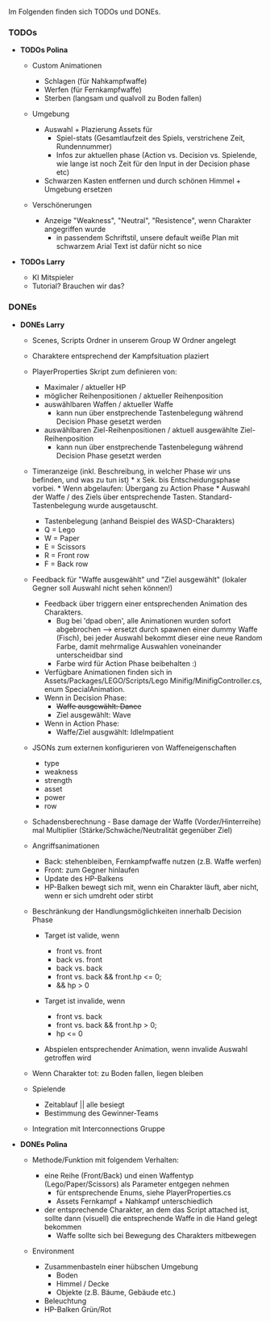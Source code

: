 Im Folgenden finden sich TODOs und DONEs.

### TODOs
* __TODOs Polina__
	* Custom Animationen
		* Schlagen (für Nahkampfwaffe)
		* Werfen (für Fernkampfwaffe)
		* Sterben (langsam und qualvoll zu Boden fallen)

	* Umgebung
		*  Auswahl + Plazierung Assets für
			* Spiel-stats (Gesamtlaufzeit des Spiels, verstrichene Zeit, Rundennummer)
			* Infos zur aktuellen phase (Action vs. Decision vs. Spielende, wie lange ist noch Zeit für den Input in der Decision phase etc)
		*  Schwarzen Kasten entfernen und durch schönen Himmel + Umgebung ersetzen


	* Verschönerungen
		* Anzeige "Weakness", "Neutral", "Resistence", wenn Charakter angegriffen wurde
			* in passendem Schriftstil, unsere default weiße Plan mit schwarzem Arial Text ist dafür nicht so nice

* __TODOs Larry__
	* KI Mitspieler
	* Tutorial? Brauchen wir das?


### DONEs
* __DONEs Larry__
	* Scenes, Scripts Ordner in unserem Group W Ordner angelegt
	* Charaktere entsprechend der Kampfsituation plaziert
	* PlayerProperties Skript zum definieren von:
	  * Maximaler / aktueller HP
	  * möglicher Reihenpositionen / aktueller Reihenposition
	  * auswählbaren Waffen / aktueller Waffe
		* kann nun über enstprechende Tastenbelegung während Decision Phase gesetzt werden
	  * auswählbaren Ziel-Reihenpositionen / aktuell ausgewählte Ziel-Reihenposition
		* kann nun über enstprechende Tastenbelegung während Decision Phase gesetzt werden

	 * Timeranzeige (inkl. Beschreibung, in welcher Phase wir uns befinden, und was zu tun ist)
	  * x Sek. bis Entscheidungsphase vorbei.
	  * Wenn abgelaufen: Übergang zu Action Phase
	  * Auswahl der Waffe / des Ziels über entsprechende Tasten. Standard-Tastenbelegung wurde ausgetauscht.
		* Tastenbelegung (anhand Beispiel des WASD-Charakters)
		* Q = Lego
		* W = Paper
		* E = Scissors
		* R = Front row
		* F = Back row
	* Feedback für "Waffe ausgewählt" und "Ziel ausgewählt" (lokaler Gegner soll Auswahl nicht sehen können!)
		* Feedback über triggern einer entsprechenden Animation des Charakters.
			* Bug bei 'dpad oben', alle Animationen wurden sofort abgebrochen --> ersetzt durch spawnen einer dummy Waffe (Fisch), bei jeder Auswahl bekommt dieser eine neue Random Farbe, damit mehrmalige Auswahlen voneinander unterscheidbar sind
			* Farbe wird für Action Phase beibehalten :)
		* Verfügbare Animationen finden sich in Assets/Packages/LEGO/Scripts/Lego Minifig/MinifigController.cs, enum SpecialAnimation.
		* Wenn in Decision Phase:
			* ~~Waffe ausgewählt: Dance~~
			* Ziel ausgewählt: Wave
		* Wenn in Action Phase:
			* Waffe/Ziel ausgwählt: IdleImpatient
	* JSONs zum externen konfigurieren von Waffeneigenschaften
		* type
		* weakness
		* strength
		* asset
		* power
		* row
	* Schadensberechnung - Base damage der Waffe (Vorder/Hinterreihe) mal Multiplier (Stärke/Schwäche/Neutralität gegenüber Ziel)
	* Angriffsanimationen
		* Back: stehenbleiben, Fernkampfwaffe nutzen (z.B. Waffe werfen)
		* Front: zum Gegner hinlaufen
		* Update des HP-Balkens
		* HP-Balken bewegt sich mit, wenn ein Charakter läuft, aber nicht, wenn er sich umdreht oder stirbt
	* Beschränkung der Handlungsmöglichkeiten innerhalb Decision Phase
		* Target ist valide, wenn 
			* front vs. front
			* back vs. front 
			* back vs. back
			* front vs. back && front.hp <= 0;
			* && hp > 0

		* Target ist invalide, wenn
			* front vs. back
			* front vs. back && front.hp > 0;
			* hp <= 0

		* Abspielen entsprechender Animation, wenn invalide Auswahl getroffen wird
	* Wenn Charakter tot: zu Boden fallen, liegen bleiben

	* Spielende
		* Zeitablauf || alle besiegt
		* Bestimmung des Gewinner-Teams

	* Integration mit Interconnections Gruppe

* __DONEs Polina__
	* Methode/Funktion mit folgendem Verhalten:
		* eine Reihe (Front/Back) und einen Waffentyp (Lego/Paper/Scissors) als Parameter entgegen nehmen
			*  für entsprechende Enums, siehe PlayerProperties.cs
		    *  Assets Fernkampf + Nahkampf unterschiedlich
		* der entsprechende Charakter, an dem das Script attached ist, sollte dann (visuell) die entsprechende Waffe in die Hand gelegt bekommen
			* Waffe sollte sich bei Bewegung des Charakters mitbewegen

	* Environment
		* Zusammenbasteln einer hübschen Umgebung
			* Boden
			* Himmel / Decke
			* Objekte (z.B. Bäume, Gebäude etc.)
		* Beleuchtung
		* HP-Balken Grün/Rot

